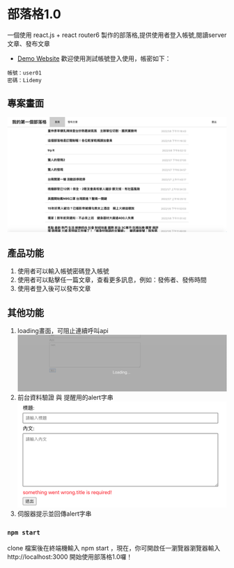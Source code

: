 # 部落格1.0
一個使用 react.js + react router6 製作的部落格,提供使用者登入帳號,閱讀server文章、發布文章
- [Demo Website](https://penuts27.github.io/my-blog/)
歡迎使用測試帳號登入使用，帳密如下：
```
帳號：user01
密碼：Lidemy
```
## 專案畫面
![image](https://github.com/penuts27/my-blog/blob/main/my-blog-shot.png)
## 產品功能
1. 使用者可以輸入帳號密碼登入帳號
2. 使用者可以點擊任一篇文章，查看更多訊息，例如：發佈者、發佈時間
3. 使用者登入後可以發布文章

## 其他功能
1. loading畫面，可阻止連續呼叫api
![image](https://github.com/penuts27/my-blog/blob/main/diagram1.png)
2. 前台資料驗證 與 提醒用的alert字串
![image](https://github.com/penuts27/my-blog/blob/main/diagram2.png)
3. 伺服器提示並回傳alert字串

### `npm start`
clone 檔案後在終端機輸入 npm start ，現在，你可開啟任一瀏覽器瀏覽器輸入 http://localhost:3000 開始使用部落格1.0囉！




